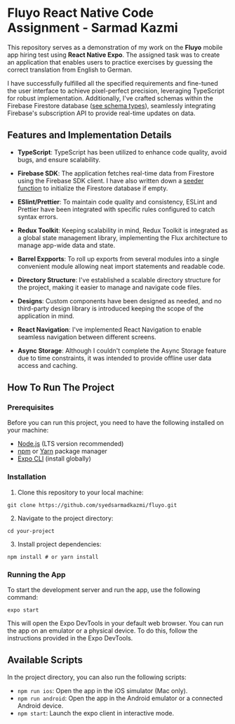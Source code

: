 # Fluyo React Native Code Assignment - Sarmad Kazmi

This repository serves as a demonstration of my work on the **Fluyo** mobile app hiring test using **React Native Expo**. The assigned task was to create an application that enables users to practice exercises by guessing the correct translation from English to German.

I have successfully fulfilled all the specified requirements and fine-tuned the user interface to achieve pixel-perfect precision, leveraging TypeScript for robust implementation. Additionally, I've crafted schemas within the Firebase Firestore database ([see schema types](https://github.com/syedsarmadkazmi/fluyo/blob/main/src/types/general.ts)), seamlessly integrating Firebase's subscription API to provide real-time updates on data.


## Features and Implementation Details

-   **TypeScript**: TypeScript has been utilized to enhance code quality, avoid bugs, and ensure scalability.

-   **Firebase SDK**: The application fetches real-time data from Firestore using the Firebase SDK client. I have also written down a [seeder function](https://github.com/syedsarmadkazmi/fluyo/blob/main/src/apis/firebase.seed.ts) to initialize the Firestore database if empty.

-   **ESlint/Prettier**: To maintain code quality and consistency, ESLint and Prettier have been integrated with specific rules configured to catch syntax errors.

-   **Redux Toolkit**: Keeping scalability in mind, Redux Toolkit is integrated as a global state management library, implementing the Flux architecture to manage app-wide data and state.

-   **Barrel Expports**: To roll up exports from several modules into a single convenient module allowing neat import statements and readable code.

-   **Directory Structure**: I've established a scalable directory structure for the project, making it easier to manage and navigate code files.

-   **Designs**: Custom components have been designed as needed, and no third-party design library is introduced keeping the scope of the application in mind.

-   **React Navigation**: I've implemented React Navigation to enable seamless navigation between different screens.

-   **Async Storage**: Although I couldn't complete the Async Storage feature due to time constraints, it was intended to provide offline user data access and caching.


## How To Run The Project

### Prerequisites

Before you can run this project, you need to have the following installed on your machine:

-   [Node.js](https://nodejs.org/) (LTS version recommended)
-   [npm](https://www.npmjs.com/) or [Yarn](https://yarnpkg.com/) package manager
-   [Expo CLI](https://docs.expo.dev/get-started/installation/) (install globally)

### Installation

1. Clone this repository to your local machine:

```command
git clone https://github.com/syedsarmadkazmi/fluyo.git
```
2. Navigate to the project directory:

```command
cd your-project
```

3. Install project dependencies:

```command
npm install # or yarn install
```

### Running the App

To start the development server and run the app, use the following command:


```command 
expo start
```

This will open the Expo DevTools in your default web browser. You can run the app on an emulator or a physical device. To do this, follow the instructions provided in the Expo DevTools.

## Available Scripts

In the project directory, you can also run the following scripts:

-   `npm run ios`: Open the app in the iOS simulator (Mac only).
-   `npm run android`: Open the app in the Android emulator or a connected Android device.
-   `npm start`: Launch the expo client in interactive mode.

